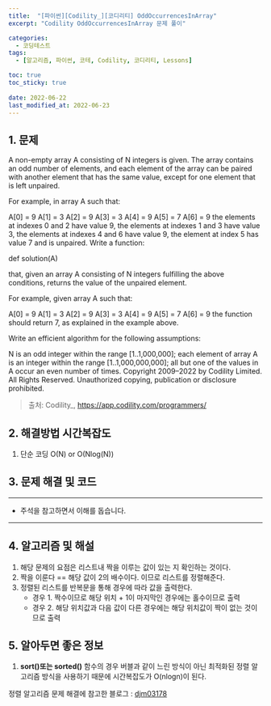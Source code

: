 ```yaml
---
title:  "[파이썬][Codility_][코디리티] OddOccurrencesInArray"
excerpt: "Codility OddOccurrencesInArray 문제 풀이"

categories:
  - 코딩테스트
tags:
  - [알고리즘, 파이썬, 코테, Codility, 코디리티, Lessons]

toc: true
toc_sticky: true
 
date: 2022-06-22
last_modified_at: 2022-06-23
---
```



## 1. 문제

A non-empty array A consisting of N integers is given. The array contains an odd number of elements, and each element of the array can be paired with another element that has the same value, except for one element that is left unpaired.

For example, in array A such that:

  A[0] = 9  A[1] = 3  A[2] = 9
  A[3] = 3  A[4] = 9  A[5] = 7
  A[6] = 9
the elements at indexes 0 and 2 have value 9,
the elements at indexes 1 and 3 have value 3,
the elements at indexes 4 and 6 have value 9,
the element at index 5 has value 7 and is unpaired.
Write a function:

def solution(A)

that, given an array A consisting of N integers fulfilling the above conditions, returns the value of the unpaired element.

For example, given array A such that:

  A[0] = 9  A[1] = 3  A[2] = 9
  A[3] = 3  A[4] = 9  A[5] = 7
  A[6] = 9
the function should return 7, as explained in the example above.

Write an efficient algorithm for the following assumptions:

N is an odd integer within the range [1..1,000,000];
each element of array A is an integer within the range [1..1,000,000,000];
all but one of the values in A occur an even number of times.
Copyright 2009–2022 by Codility Limited. All Rights Reserved. Unauthorized copying, publication or disclosure prohibited.

> 출처: Codility_, https://app.codility.com/programmers/

## 2. 해결방법 시간복잡도
1. 단순 코딩 O(N) or O(Nlog(N))


## 3. 문제 해결 및 코드
--- 

<script src="https://gist.github.com/cmblir/3ee3497ab7d98a79783abfd495e55a2d.js"></script>

- 주석을 참고하면서 이해를 돕습니다.
---

## 4. 알고리즘 및 해설

1. 해당 문제의 요점은 리스트내 짝을 이루는 값이 있는 지 확인하는 것이다.
2. 짝을 이룬다 == 해당 값이 2의 배수이다. 이므로 리스트를 정렬해준다.
3. 정렬된 리스트를 반복문을 통해 경우에 따라 값을 출력한다.
    - 경우 1. 짝수이므로 해당 위치 + 1이 마지막인 경우에는 홀수이므로 출력
    - 경우 2. 해당 위치값과 다음 값이 다른 경우에는 해당 위치값이 짝이 없는 것이므로 출력

## 5. 알아두면 좋은 정보
1. **sort()또는 sorted()** 함수의 경우 버블과 같이 느린 방식이 아닌 최적화된 정렬 알고리즘 방식을 사용하기 때문에 시간복잡도가 O(nlogn)이 된다.

정렬 알고리즘 문제 해결에 참고한 블로그 : [djm03178]('http://www.secmem.org/blog/2019/04/10/special-sorts/')

